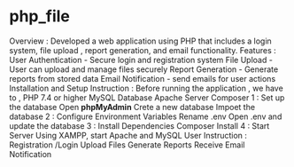 # php_file
Overview : 
Developed a web application using PHP that includes a login system, file upload , report generation, and email functionality.
Features : 
User Authentication - Secure login and registration system
File Upload - User can upload and manage files securely
Report Generation - Generate reports from stored data 
Email Notification - send emails for user actions 
Installation and Setup Instruction :
Before running the application , we have to ,
PHP 7.4 or higher
MySQL Database
Apache Server
Composer
1 : Set up the database 
Open **phpMyAdmin** 
Crete a new database 
Impoet the database 
2 : Configure Environment Variables
Rename .env 
Open .env and update the database
3 : Install Dependencies 
Composer Install
4 : Start Server 
Using XAMPP, start Apache and MySQL
User Instruction :
Registration /Login
Upload Files
Generate Reports
Receive Email Notification
